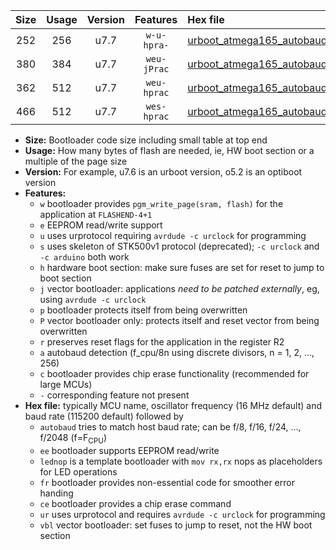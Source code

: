 |Size|Usage|Version|Features|Hex file|
|:-:|:-:|:-:|:-:|:--|
|252|256|u7.7|`w-u-hpra-`|[urboot_atmega165_autobaud_ur.hex](https://raw.githubusercontent.com/stefanrueger/urboot.hex/main/mcus/atmega165/autobaud/urboot_atmega165_autobaud_ur.hex)|
|380|384|u7.7|`weu-jPrac`|[urboot_atmega165_autobaud_ee_lednop_fr_ce_ur_vbl.hex](https://raw.githubusercontent.com/stefanrueger/urboot.hex/main/mcus/atmega165/autobaud/urboot_atmega165_autobaud_ee_lednop_fr_ce_ur_vbl.hex)|
|362|512|u7.7|`weu-hprac`|[urboot_atmega165_autobaud_ee_lednop_fr_ce_ur.hex](https://raw.githubusercontent.com/stefanrueger/urboot.hex/main/mcus/atmega165/autobaud/urboot_atmega165_autobaud_ee_lednop_fr_ce_ur.hex)|
|466|512|u7.7|`wes-hprac`|[urboot_atmega165_autobaud_ee_lednop_fr_ce.hex](https://raw.githubusercontent.com/stefanrueger/urboot.hex/main/mcus/atmega165/autobaud/urboot_atmega165_autobaud_ee_lednop_fr_ce.hex)|

- **Size:** Bootloader code size including small table at top end
- **Usage:** How many bytes of flash are needed, ie, HW boot section or a multiple of the page size
- **Version:** For example, u7.6 is an urboot version, o5.2 is an optiboot version
- **Features:**
  + `w` bootloader provides `pgm_write_page(sram, flash)` for the application at `FLASHEND-4+1`
  + `e` EEPROM read/write support
  + `u` uses urprotocol requiring `avrdude -c urclock` for programming
  + `s` uses skeleton of STK500v1 protocol (deprecated); `-c urclock` and `-c arduino` both work
  + `h` hardware boot section: make sure fuses are set for reset to jump to boot section
  + `j` vector bootloader: applications *need to be patched externally*, eg, using `avrdude -c urclock`
  + `p` bootloader protects itself from being overwritten
  + `P` vector bootloader only: protects itself and reset vector from being overwritten
  + `r` preserves reset flags for the application in the register R2
  + `a` autobaud detection (f_cpu/8n using discrete divisors, n = 1, 2, ..., 256)
  + `c` bootloader provides chip erase functionality (recommended for large MCUs)
  + `-` corresponding feature not present
- **Hex file:** typically MCU name, oscillator frequency (16 MHz default) and baud rate (115200 default) followed by
  + `autobaud` tries to match host baud rate; can be f/8, f/16, f/24, ..., f/2048 (f=F<sub>CPU</sub>)
  + `ee` bootloader supports EEPROM read/write
  + `lednop` is a template bootloader with `mov rx,rx` nops as placeholders for LED operations
  + `fr` bootloader provides non-essential code for smoother error handing
  + `ce` bootloader provides a chip erase command
  + `ur` uses urprotocol and requires `avrdude -c urclock` for programming
  + `vbl` vector bootloader: set fuses to jump to reset, not the HW boot section

